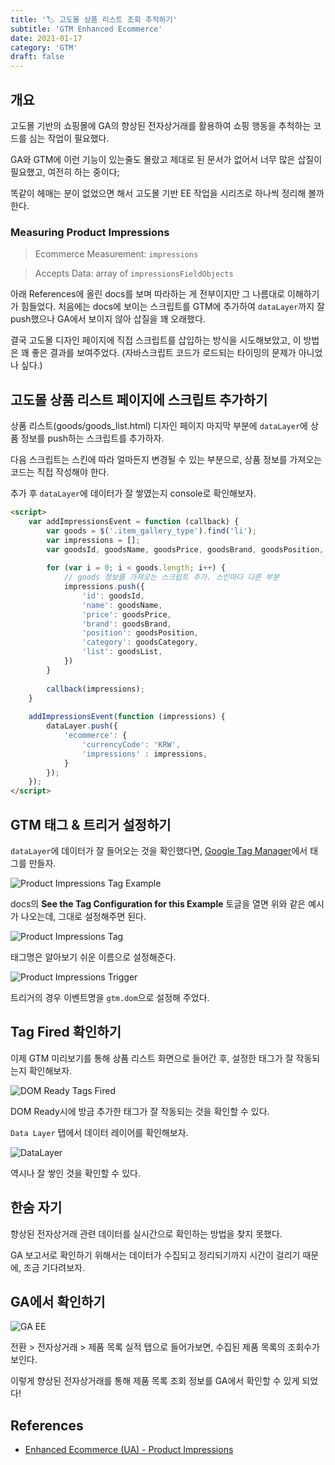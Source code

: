 ```yaml
---
title: '🏷 고도몰 상품 리스트 조회 추적하기'
subtitle: 'GTM Enhanced Ecommerce'
date: 2021-01-17
category: 'GTM'
draft: false
---
```


## 개요

고도몰 기반의 쇼핑몰에 GA의 향상된 전자상거래를 활용하여 쇼핑 행동을 추척하는 코드를 심는 작업이 필요했다.

GA와 GTM에 이런 기능이 있는줄도 몰랐고 제대로 된 문서가 없어서 너무 많은 삽질이 필요했고, 여전히 하는 중이다;

똑같이 헤매는 분이 없었으면 해서 고도몰 기반 EE 작업을 시리즈로 하나씩 정리해 볼까 한다. 

### Measuring Product Impressions

> Ecommerce Measurement: `impressions`

> Accepts Data: array of `impressionsFieldObjects`

아래 References에 올린 docs를 보며 따라하는 게 전부이지만 그 나름대로 이해하기가 힘들었다.
처음에는 docs에 보이는 스크립트를 GTM에 추가하여 `dataLayer`까지 잘 push했으나 GA에서 보이지 않아 삽질을 꽤 오래했다.

결국 고도몰 디자인 페이지에 직접 스크립트를 삽입하는 방식을 시도해보았고, 이 방법은 꽤 좋은 결과를 보여주었다. (자바스크립트 코드가 로드되는 타이밍의 문제가 아니었나 싶다.)

## 고도몰 상품 리스트 페이지에 스크립트 추가하기

상품 리스트(goods/goods_list.html) 디자인 페이지 마지막 부분에 `dataLayer`에 상품 정보를 push하는 스크립트를 추가하자.

다음 스크립트는 스킨에 따라 얼마든지 변경될 수 있는 부분으로, 상품 정보를 가져오는 코드는 직접 작성해야 한다.

추가 후 `dataLayer`에 데이터가 잘 쌓였는지 console로 확인해보자. 

```html
<script>
    var addImpressionsEvent = function (callback) {
        var goods = $('.item_gallery_type').find('li');
        var impressions = [];
        var goodsId, goodsName, goodsPrice, goodsBrand, goodsPosition, goodsCategory, goodsList;
    
        for (var i = 0; i < goods.length; i++) {
            // goods 정보를 가져오는 스크립트 추가. 스킨마다 다른 부분
            impressions.push({
                'id': goodsId,
                'name': goodsName,
                'price': goodsPrice,
                'brand': goodsBrand,
                'position': goodsPosition,
                'category': goodsCategory,
                'list': goodsList,
            })
        }
    
        callback(impressions);
    }
    
    addImpressionsEvent(function (impressions) {
        dataLayer.push({
            'ecommerce': {
                'currencyCode': 'KRW',
                'impressions' : impressions,
            }
        });
    });
</script>
```

## GTM 태그 & 트리거 설정하기

`dataLayer`에 데이터가 잘 들어오는 것을 확인했다면, [Google Tag Manager](https://tagmanager.google.com/)에서 태그를 만들자.

![Product Impressions Tag Example](images/2021/02.png)

docs의 **See the Tag Configuration for this Example** 토글을 열면 위와 같은 예시가 나오는데, 그대로 설정해주면 된다.

![Product Impressions Tag](images/2021/01.png)

태그명은 알아보기 쉬운 이름으로 설정해준다.

![Product Impressions Trigger](images/2021/03.png)

트리거의 경우 이벤트명을 `gtm.dom`으로 설정해 주었다.

## Tag Fired 확인하기

이제 GTM 미리보기를 통해 상품 리스트 화면으로 들어간 후, 설정한 태그가 잘 작동되는지 확인해보자.

![DOM Ready Tags Fired](images/2021/04.png)

DOM Ready시에 방금 추가한 태그가 잘 작동되는 것을 확인할 수 있다.

`Data Layer` 탭에서 데이터 레이어를 확인해보자.

![DataLayer](images/2021/05.png)

역시나 잘 쌓인 것을 확인할 수 있다.

## 한숨 자기

향상된 전자상거래 관련 데이터를 실시간으로 확인하는 방법을 찾지 못했다.

GA 보고서로 확인하기 위해서는 데이터가 수집되고 정리되기까지 시간이 걸리기 때문에, 조금 기다려보자.

## GA에서 확인하기

![GA EE](images/2021/06.png)

전환 > 전자상거래 > 제품 목록 실적 탭으로 들어가보면, 수집된 제품 목록의 조회수가 보인다.

이렇게 향상된 전자상거래를 통해 제품 목록 조회 정보를 GA에서 확인할 수 있게 되었다!

## References

* [Enhanced Ecommerce (UA) - Product Impressions](https://developers.google.com/tag-manager/enhanced-ecommerce#product-impressions)
